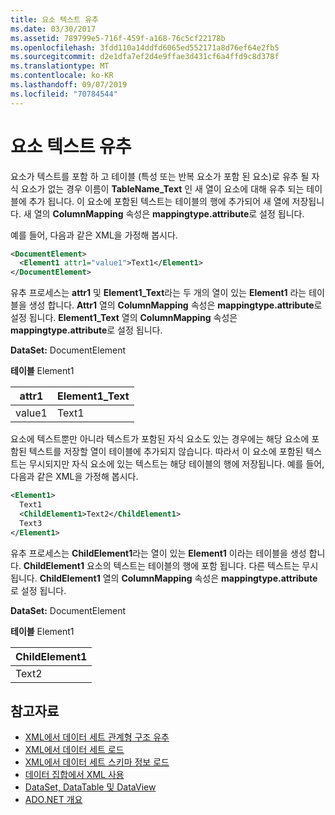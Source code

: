```yaml
---
title: 요소 텍스트 유추
ms.date: 03/30/2017
ms.assetid: 789799e5-716f-459f-a168-76c5cf22178b
ms.openlocfilehash: 3fdd110a14ddfd6065ed552171a8d76ef64e2fb5
ms.sourcegitcommit: d2e1dfa7ef2d4e9ffae3d431cf6a4ffd9c8d378f
ms.translationtype: MT
ms.contentlocale: ko-KR
ms.lasthandoff: 09/07/2019
ms.locfileid: "70784544"
---
```

# <a name="inferring-element-text"></a>요소 텍스트 유추
요소가 텍스트를 포함 하 고 테이블 (특성 또는 반복 요소가 포함 된 요소)로 유추 될 자식 요소가 없는 경우 이름이 **TableName_Text** 인 새 열이 요소에 대해 유추 되는 테이블에 추가 됩니다. 이 요소에 포함된 텍스트는 테이블의 행에 추가되어 새 열에 저장됩니다. 새 열의 **ColumnMapping** 속성은 **mappingtype.attribute**로 설정 됩니다.  
  
 예를 들어, 다음과 같은 XML을 가정해 봅시다.  
  
```xml  
<DocumentElement>  
  <Element1 attr1="value1">Text1</Element1>  
</DocumentElement>  
```  
  
 유추 프로세스는 **attr1** 및 **Element1_Text**라는 두 개의 열이 있는 **Element1** 라는 테이블을 생성 합니다. **Attr1** 열의 **ColumnMapping** 속성은 **mappingtype.attribute**로 설정 됩니다. **Element1_Text** 열의 **ColumnMapping** 속성은 **mappingtype.attribute**로 설정 됩니다.  
  
 **DataSet:** DocumentElement  
  
 **테이블** Element1  
  
|attr1|Element1_Text|  
|-----------|--------------------|  
|value1|Text1|  
  
 요소에 텍스트뿐만 아니라 텍스트가 포함된 자식 요소도 있는 경우에는 해당 요소에 포함된 텍스트를 저장할 열이 테이블에 추가되지 않습니다. 따라서 이 요소에 포함된 텍스트는 무시되지만 자식 요소에 있는 텍스트는 해당 테이블의 행에 저장됩니다. 예를 들어, 다음과 같은 XML을 가정해 봅시다.  
  
```xml  
<Element1>  
  Text1  
  <ChildElement1>Text2</ChildElement1>  
  Text3  
</Element1>  
```  
  
 유추 프로세스는 **ChildElement1**라는 열이 있는 **Element1** 이라는 테이블을 생성 합니다. **ChildElement1** 요소의 텍스트는 테이블의 행에 포함 됩니다. 다른 텍스트는 무시됩니다. **ChildElement1** 열의 **ColumnMapping** 속성은 **mappingtype.attribute**로 설정 됩니다.  
  
 **DataSet:** DocumentElement  
  
 **테이블** Element1  
  
|ChildElement1|  
|-------------------|  
|Text2|  
  
## <a name="see-also"></a>참고자료

- [XML에서 데이터 세트 관계형 구조 유추](inferring-dataset-relational-structure-from-xml.md)
- [XML에서 데이터 세트 로드](loading-a-dataset-from-xml.md)
- [XML에서 데이터 세트 스키마 정보 로드](loading-dataset-schema-information-from-xml.md)
- [데이터 집합에서 XML 사용](using-xml-in-a-dataset.md)
- [DataSet, DataTable 및 DataView](index.md)
- [ADO.NET 개요](../ado-net-overview.md)
